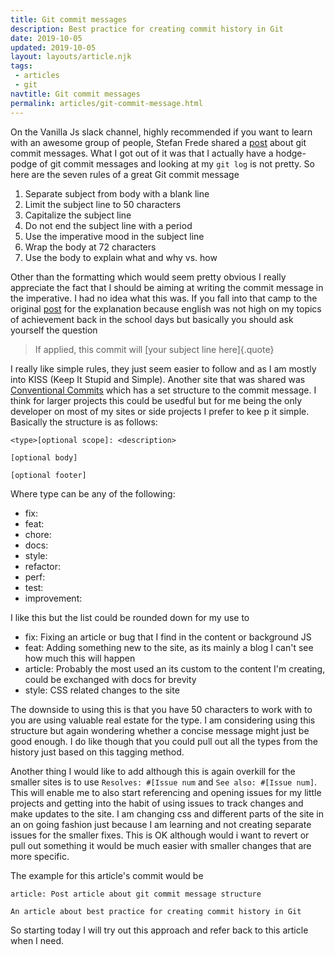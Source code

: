 ```yaml
---
title: Git commit messages
description: Best practice for creating commit history in Git
date: 2019-10-05
updated: 2019-10-05
layout: layouts/article.njk
tags: 
 - articles
 - git
navtitle: Git commit messages
permalink: articles/git-commit-message.html
---
```

On the Vanilla Js slack channel, highly recommended if you want to learn with an awesome group of people, Stefan Frede shared a [post](https://chris.beams.io/posts/git-commit/) about git commit messages. What I got out of it was that I actually have a hodge-podge of git commit messages and looking at my `git log` is not pretty. So here are the seven rules of a great Git commit message

1. Separate subject from body with a blank line
2. Limit the subject line to 50 characters
3. Capitalize the subject line
4. Do not end the subject line with a period
5. Use the imperative mood in the subject line
6. Wrap the body at 72 characters
7. Use the body to explain what and why vs. how

Other than the formatting which would seem pretty obvious I really appreciate the fact that I should be aiming at writing the commit message in the imperative. I had no idea what this was. If you fall into that camp to the original [post](https://chris.beams.io/posts/git-commit/) for the explanation because english was not high on my topics of achievement back in the school days but basically you should ask yourself the question

> If applied, this commit will [your subject line here]{.quote}

I really like simple rules, they just seem easier to follow and as I am mostly into KISS (Keep It Stupid and Simple). Another site that was shared was [Conventional Commits](https://www.conventionalcommits.org/) which has a set structure to the commit message. I think for larger projects this could be usedful but for me being the only developer on most of my sites or side projects I prefer to kee p it simple. Basically the structure is as follows:

```
<type>[optional scope]: <description>

[optional body]

[optional footer]
```

Where type can be any of the following:
- fix:
- feat:
- chore:
- docs:
- style:
- refactor:
- perf:
- test:
- improvement:

I like this but the list could be rounded down for my use to 
- fix: Fixing an article or bug that I find in the content or background JS
- feat: Adding something new to the site, as its mainly a blog I can't see how much this will happen
- article: Probably the most used an its custom to the content I'm creating, could be exchanged with docs for brevity
- style: CSS related changes to the site

The downside to using this is that you have 50 characters to work with to you are using valuable real estate for the type. I am considering using this structure but again wondering whether a concise message might just be good enough. I do like though that you could pull out all the types from the history just based on this tagging method.

Another thing I would like to add although this is again overkill for the smaller sites is to use `Resolves: #[Issue num` and `See also: #[Issue num]`. This will enable me to also start referencing and opening issues for my little projects and getting into the habit of using issues to track changes and make updates to the site. I am changing css and different parts of the site in an on going fashion just because I am learning and not creating separate issues for the smaller fixes. This is OK although would i want to revert or pull out something it would be much easier with smaller changes that are more specific.

The example for this article's commit would be 

```
article: Post article about git commit message structure

An article about best practice for creating commit history in Git
```

So starting today I will try out this approach and refer back to this article when I need.